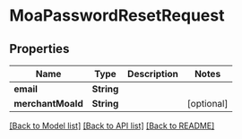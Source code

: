 # MoaPasswordResetRequest

## Properties
Name | Type | Description | Notes
------------ | ------------- | ------------- | -------------
**email** | **String** |  | 
**merchantMoaId** | **String** |  | [optional] 

[[Back to Model list]](../README.md#documentation-for-models) [[Back to API list]](../README.md#documentation-for-api-endpoints) [[Back to README]](../README.md)


